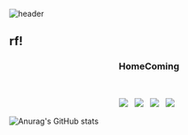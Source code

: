 ![header](https://capsule-render.vercel.app/api?type=shark&color=auto&height=300&section=header&text=EDEN&fontSize=90)
<h2> rf! </h2>
<h3 align="center"><b>HomeComing</b></h3>
</br>

<p align="center">
<img src="https://img.shields.io/badge/c++-00599C?style=flat-square&logo=c%2B%2B&logoColor=white"/></a> &nbsp 
<img src="https://img.shields.io/badge/HTML5-E34F26?style=flat-square&logo=HTML5&logoColor=white"/></a> &nbsp
<img src="https://img.shields.io/badge/CSS3-1572B6?style=flat-square&logo=CSS3&logoColor=white"/></a> &nbsp
<img src="https://img.shields.io/badge/JAVA-007396?style=flat-square&logo=java&logoColor=white"/></a> &nbsp



![Anurag's GitHub stats](https://github-readme-stats.vercel.app/api?username=deEdenKim&theme=default&show_icons=true)

